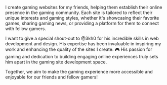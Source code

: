 I create gaming websites for my friends, helping them establish their online presence in the gaming community. Each site is tailored to reflect their unique interests and gaming styles, whether it's showcasing their favorite games, sharing gaming news, or providing a platform for them to connect with fellow gamers.

I want to give a special shout-out to @3kh0 for his incredible skills in web development and design. His expertise has been invaluable in inspiring my work and enhancing the quality of the sites I create. 🎮 His passion for gaming and dedication to building engaging online experiences truly sets him apart in the gaming site development space.

Together, we aim to make the gaming experience more accessible and enjoyable for our friends and fellow gamers!

